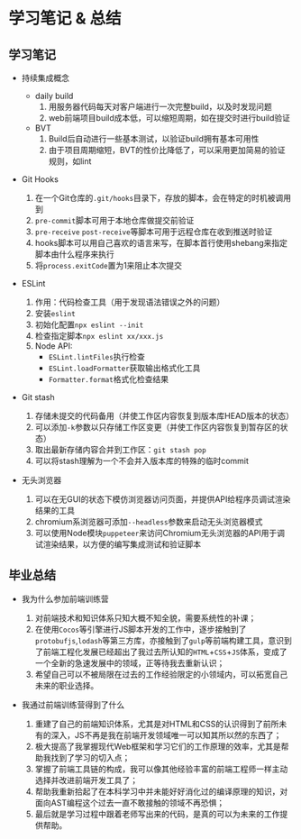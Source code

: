 # 学习笔记 & 总结

## 学习笔记

* 持续集成概念
  * daily build
    1. 用服务器代码每天对客户端进行一次完整build，以及时发现问题
    1. web前端项目build成本低，可以缩短周期，如在提交时进行build验证
  * BVT
    1. Build后自动进行一些基本测试，以验证build拥有基本可用性
    1. 由于项目周期缩短，BVT的性价比降低了，可以采用更加简易的验证规则，如lint

* Git Hooks
  1. 在一个Git仓库的`.git/hooks`目录下，存放的脚本，会在特定的时机被调用到
  1. `pre-commit`脚本可用于本地仓库做提交前验证
  1. `pre-receive` `post-receive`等脚本可用于远程仓库在收到推送时验证
  1. hooks脚本可以用自己喜欢的语言来写，在脚本首行使用shebang来指定脚本由什么程序来执行
  1. 将`process.exitCode`置为1来阻止本次提交

* ESLint
  1. 作用：代码检查工具（用于发现语法错误之外的问题）
  1. 安装`eslint`
  1. 初始化配置`npx eslint --init`
  1. 检查指定脚本`npx eslint xx/xxx.js`
  1. Node API:
      * `ESLint.lintFiles`执行检查
      * `ESLint.loadFormatter`获取输出格式化工具
      * `Formatter.format`格式化检查结果

* Git stash
  1. 存储未提交的代码备用（并使工作区内容恢复到版本库HEAD版本的状态）
  1. 可以添加`-k`参数以只存储工作区变更（并使工作区内容恢复到暂存区的状态）
  1. 取出最新存储内容合并到工作区：`git stash pop`
  1. 可以将stash理解为一个不会并入版本库的特殊的临时commit

* 无头浏览器
  1. 可以在无GUI的状态下模仿浏览器访问页面，并提供API给程序员调试渲染结果的工具
  1. chromium系浏览器可添加`--headless`参数来启动无头浏览器模式
  1. 可以使用Node模块`puppeteer`来访问Chromium无头浏览器的API用于调试渲染结果，以方便的编写集成测试和验证脚本

## 毕业总结

* 我为什么参加前端训练营
  1. 对前端技术和知识体系只知大概不知全貌，需要系统性的补课；
  1. 在使用`Cocos`等引擎进行JS脚本开发的工作中，逐步接触到了`protobufjs`,`lodash`等第三方库，亦接触到了`gulp`等前端构建工具，意识到了前端工程化发展已经超出了我过去所认知的`HTML`+`CSS`+`JS`体系，变成了一个全新的急速发展中的领域，正等待我去重新认识；
  1. 希望自己可以不被局限在过去的工作经验限定的小领域内，可以拓宽自己未来的职业选择。

* 我通过前端训练营得到了什么
  1. 重建了自己的前端知识体系，尤其是对HTML和CSS的认识得到了前所未有的深入，JS不再是我在前端开发领域唯一可以知其所以然的东西了；
  1. 极大提高了我掌握现代Web框架和学习它们的工作原理的效率，尤其是帮助我找到了学习的切入点；
  1. 掌握了前端工具链的构成，我可以像其他经验丰富的前端工程师一样主动选择并改进前端开发工具了；
  1. 帮助我重新拾起了在本科学习中并未能好好消化过的编译原理的知识，对面向AST编程这个过去一直不敢接触的领域不再恐惧；
  1. 最后就是学习过程中跟着老师写出来的代码，是真的可以为未来的工作提供帮助。
